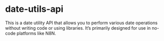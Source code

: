 # date-utils-api
This is a date utility API that allows you to perform various date operations without writing code or using libraries. It’s primarily designed for use in no-code platforms like N8N.

